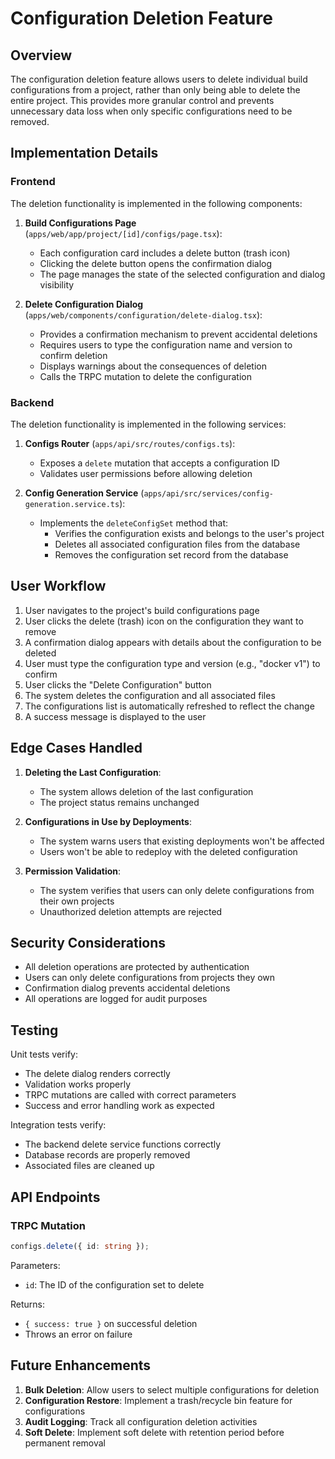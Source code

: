 # Configuration Deletion Feature

## Overview

The configuration deletion feature allows users to delete individual build configurations from a project, rather than only being able to delete the entire project. This provides more granular control and prevents unnecessary data loss when only specific configurations need to be removed.

## Implementation Details

### Frontend

The deletion functionality is implemented in the following components:

1. **Build Configurations Page** (`apps/web/app/project/[id]/configs/page.tsx`):
   - Each configuration card includes a delete button (trash icon)
   - Clicking the delete button opens the confirmation dialog
   - The page manages the state of the selected configuration and dialog visibility

2. **Delete Configuration Dialog** (`apps/web/components/configuration/delete-dialog.tsx`):
   - Provides a confirmation mechanism to prevent accidental deletions
   - Requires users to type the configuration name and version to confirm deletion
   - Displays warnings about the consequences of deletion
   - Calls the TRPC mutation to delete the configuration

### Backend

The deletion functionality is implemented in the following services:

1. **Configs Router** (`apps/api/src/routes/configs.ts`):
   - Exposes a `delete` mutation that accepts a configuration ID
   - Validates user permissions before allowing deletion

2. **Config Generation Service** (`apps/api/src/services/config-generation.service.ts`):
   - Implements the `deleteConfigSet` method that:
     - Verifies the configuration exists and belongs to the user's project
     - Deletes all associated configuration files from the database
     - Removes the configuration set record from the database

## User Workflow

1. User navigates to the project's build configurations page
2. User clicks the delete (trash) icon on the configuration they want to remove
3. A confirmation dialog appears with details about the configuration to be deleted
4. User must type the configuration type and version (e.g., "docker v1") to confirm
5. User clicks the "Delete Configuration" button
6. The system deletes the configuration and all associated files
7. The configurations list is automatically refreshed to reflect the change
8. A success message is displayed to the user

## Edge Cases Handled

1. **Deleting the Last Configuration**:
   - The system allows deletion of the last configuration
   - The project status remains unchanged

2. **Configurations in Use by Deployments**:
   - The system warns users that existing deployments won't be affected
   - Users won't be able to redeploy with the deleted configuration

3. **Permission Validation**:
   - The system verifies that users can only delete configurations from their own projects
   - Unauthorized deletion attempts are rejected

## Security Considerations

- All deletion operations are protected by authentication
- Users can only delete configurations from projects they own
- Confirmation dialog prevents accidental deletions
- All operations are logged for audit purposes

## Testing

Unit tests verify:

- The delete dialog renders correctly
- Validation works properly
- TRPC mutations are called with correct parameters
- Success and error handling work as expected

Integration tests verify:

- The backend delete service functions correctly
- Database records are properly removed
- Associated files are cleaned up

## API Endpoints

### TRPC Mutation

```typescript
configs.delete({ id: string });
```

Parameters:

- `id`: The ID of the configuration set to delete

Returns:

- `{ success: true }` on successful deletion
- Throws an error on failure

## Future Enhancements

1. **Bulk Deletion**: Allow users to select multiple configurations for deletion
2. **Configuration Restore**: Implement a trash/recycle bin feature for configurations
3. **Audit Logging**: Track all configuration deletion activities
4. **Soft Delete**: Implement soft delete with retention period before permanent removal
